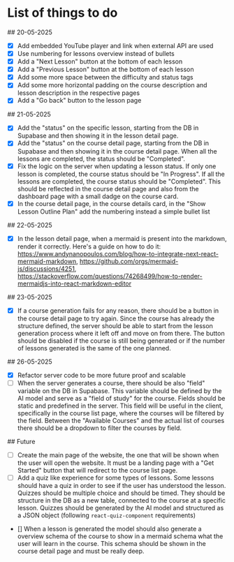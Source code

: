 # List of things to do

## 20-05-2025
- [x] Add embedded YouTube player and link when external API are used
- [x] Use numbering for lessons overview instead of bullets
- [x] Add a "Next Lesson" button at the bottom of each lesson
- [x] Add a "Previous Lesson" button at the bottom of each lesson
- [x] Add some more space between the difficulty and status tags
- [x] Add some more horizontal padding on the course description and lesson description in the respective pages
- [x] Add a "Go back" button to the lesson page

## 21-05-2025
- [x] Add the "status" on the specific lesson, starting from the DB in Supabase and then showing it in the lesson detail page.
- [x] Add the "status" on the course detail page, starting from the DB in Supabase and then showing it in the course detail page. When all the lessons are completed, the status should be "Completed". 
- [x] Fix the logic on the server when updating a lesson status. If only one lesson is completed, the course status should be "In Progress". If all the lessons are completed, the course status should be "Completed". This should be reflected in the course detail page and also from the dashboard page with a small dadge on the course card.
- [x] In the course detail page, in the course details card, in the "Show Lesson Outline Plan" add the numbering instead a simple bullet list

## 22-05-2025
- [x] In the lesson detail page, when a mermaid is present into the markdown, render it correctly. Here's a guide on how to do it: https://www.andynanopoulos.com/blog/how-to-integrate-next-react-mermaid-markdown, https://github.com/orgs/mermaid-js/discussions/4251, https://stackoverflow.com/questions/74268499/how-to-render-mermaidjs-into-react-markdown-editor

## 23-05-2025
- [x] If a course generation fails for any reason, there should be a button in the course detail page to try again. Since the course has already the structure defined, the server should be able to start from the lesson generation process where it left off and move on from there. The button should be disabled if the course is still being generated or if the number of lessons generated is the same of the one planned.

## 26-05-2025
- [x] Refactor server code to be more future proof and scalable
- [ ] When the server generates a course, there should be also "field" variable on the DB in Supabase. This variable should be defined by the AI model and serve as a "field of study" for the course. Fields should be static and predefined in the server. This field will be useful in the client, specifically in the course list page, where the courses will be filtered by the field. Between the "Available Courses" and the actual list of courses there should be a dropdown to filter the courses by field.

## Future
- [ ] Create the main page of the website, the one that will be shown when the user will open the website. It must be a landing page with a "Get Started" button that will redirect to the course list page.
- [ ] Add a quiz like experience for some types of lessons. Some lessons should have a quiz in order to see if the user has understood the lesson. Quizzes should be multiple choice and should be timed. They should be structure in the DB as a new table, connected to the course at a specific lesson. Quizzes should be generated by the AI model and structured as a JSON object (following `react-quiz-component` requirements)
- [] When a lesson is generated the model should also generate a overview schema of the course to show in a mermaid schema what the user will learn in the course. This schema should be shown in the course detail page and must be really deep.